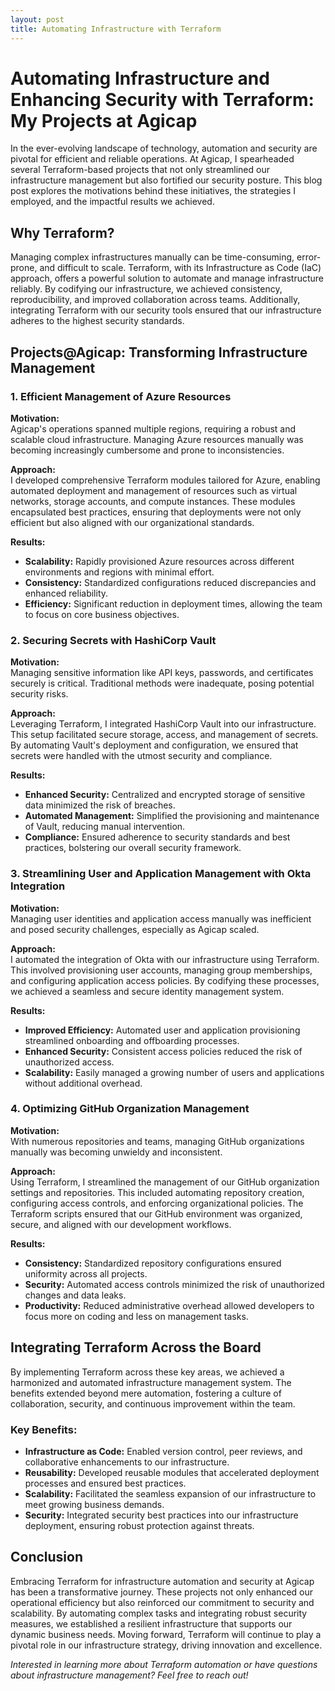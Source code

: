 ```yaml
---
layout: post
title: Automating Infrastructure with Terraform
---
```


# Automating Infrastructure and Enhancing Security with Terraform: My Projects at Agicap

In the ever-evolving landscape of technology, automation and security are pivotal for efficient and reliable operations. At Agicap, I spearheaded several Terraform-based projects that not only streamlined our infrastructure management but also fortified our security posture. This blog post explores the motivations behind these initiatives, the strategies I employed, and the impactful results we achieved.

## **Why Terraform?**

Managing complex infrastructures manually can be time-consuming, error-prone, and difficult to scale. Terraform, with its Infrastructure as Code (IaC) approach, offers a powerful solution to automate and manage infrastructure reliably. By codifying our infrastructure, we achieved consistency, reproducibility, and improved collaboration across teams. Additionally, integrating Terraform with our security tools ensured that our infrastructure adheres to the highest security standards.

## **Projects@Agicap: Transforming Infrastructure Management**

### **1. Efficient Management of Azure Resources**

**Motivation:**  
Agicap's operations spanned multiple regions, requiring a robust and scalable cloud infrastructure. Managing Azure resources manually was becoming increasingly cumbersome and prone to inconsistencies.

**Approach:**  
I developed comprehensive Terraform modules tailored for Azure, enabling automated deployment and management of resources such as virtual networks, storage accounts, and compute instances. These modules encapsulated best practices, ensuring that deployments were not only efficient but also aligned with our organizational standards.

**Results:**  
- **Scalability:** Rapidly provisioned Azure resources across different environments and regions with minimal effort.
- **Consistency:** Standardized configurations reduced discrepancies and enhanced reliability.
- **Efficiency:** Significant reduction in deployment times, allowing the team to focus on core business objectives.

### **2. Securing Secrets with HashiCorp Vault**

**Motivation:**  
Managing sensitive information like API keys, passwords, and certificates securely is critical. Traditional methods were inadequate, posing potential security risks.

**Approach:**  
Leveraging Terraform, I integrated HashiCorp Vault into our infrastructure. This setup facilitated secure storage, access, and management of secrets. By automating Vault's deployment and configuration, we ensured that secrets were handled with the utmost security and compliance.

**Results:**  
- **Enhanced Security:** Centralized and encrypted storage of sensitive data minimized the risk of breaches.
- **Automated Management:** Simplified the provisioning and maintenance of Vault, reducing manual intervention.
- **Compliance:** Ensured adherence to security standards and best practices, bolstering our overall security framework.

### **3. Streamlining User and Application Management with Okta Integration**

**Motivation:**  
Managing user identities and application access manually was inefficient and posed security challenges, especially as Agicap scaled.

**Approach:**  
I automated the integration of Okta with our infrastructure using Terraform. This involved provisioning user accounts, managing group memberships, and configuring application access policies. By codifying these processes, we achieved a seamless and secure identity management system.

**Results:**  
- **Improved Efficiency:** Automated user and application provisioning streamlined onboarding and offboarding processes.
- **Enhanced Security:** Consistent access policies reduced the risk of unauthorized access.
- **Scalability:** Easily managed a growing number of users and applications without additional overhead.

### **4. Optimizing GitHub Organization Management**

**Motivation:**  
With numerous repositories and teams, managing GitHub organizations manually was becoming unwieldy and inconsistent.

**Approach:**  
Using Terraform, I streamlined the management of our GitHub organization settings and repositories. This included automating repository creation, configuring access controls, and enforcing organizational policies. The Terraform scripts ensured that our GitHub environment was organized, secure, and aligned with our development workflows.

**Results:**  
- **Consistency:** Standardized repository configurations ensured uniformity across all projects.
- **Security:** Automated access controls minimized the risk of unauthorized changes and data leaks.
- **Productivity:** Reduced administrative overhead allowed developers to focus more on coding and less on management tasks.

## **Integrating Terraform Across the Board**

By implementing Terraform across these key areas, we achieved a harmonized and automated infrastructure management system. The benefits extended beyond mere automation, fostering a culture of collaboration, security, and continuous improvement within the team.

### **Key Benefits:**

- **Infrastructure as Code:** Enabled version control, peer reviews, and collaborative enhancements to our infrastructure.
- **Reusability:** Developed reusable modules that accelerated deployment processes and ensured best practices.
- **Scalability:** Facilitated the seamless expansion of our infrastructure to meet growing business demands.
- **Security:** Integrated security best practices into our infrastructure deployment, ensuring robust protection against threats.

## **Conclusion**

Embracing Terraform for infrastructure automation and security at Agicap has been a transformative journey. These projects not only enhanced our operational efficiency but also reinforced our commitment to security and scalability. By automating complex tasks and integrating robust security measures, we established a resilient infrastructure that supports our dynamic business needs. Moving forward, Terraform will continue to play a pivotal role in our infrastructure strategy, driving innovation and excellence.


*Interested in learning more about Terraform automation or have questions about infrastructure management? Feel free to reach out!*